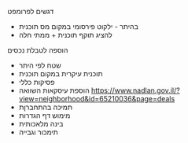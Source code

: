 דגשים לפרומפט
- בהיתר - ילקוט פירסומי במקום מס תוכנית
- להציג תוקף תוכנית + ממתי חלה


הוספה לטבלת נכסים
- שטח לפי היתר
- תוכנית עיקרית במקום תוכנית 
- פסיקות
כללי
- הוספת עיסקאות השוואה https://www.nadlan.gov.il/?view=neighborhood&id=65210036&page=deals
- תמיכה בהתחברןת
- מימוש דף הגדרות
- בינה מלאכותית
- תימכור וגבייה

